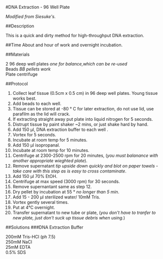 #DNA Extraction - 96 Well Plate

*Modified from Siesuke's.*

##Description

This is a quick and dirty method for high-throughput DNA extraction. 

##Time 
About and hour of work and overnight incubation. 

##Materials

2 96 deep well plates *one for balance,which can be re-used* <br/>
Beads *BB pellets work* <br/>
Plate centrifuge <br/>

##Protocol

1. Collect leaf tissue (0.5cm x 0.5 cm) in 96 deep well plates. Young tissue works best.
2. Add beads to each well.
3. Tissue can be stored at -80 &deg; C for later extraction, do not use lid, use parafilm as the lid will crack.
4. If extracting straight away put plate into liquid nitrogen for 5 seconds.
5. Distrupt tissue by paint shaker ~2 mins, or just shake hard by hand.
6. Add 150 &mu;l, DNA extraction buffer to each well .
7. Vortex for 5 seconds.
8. Incubate at room temp for 5 minutes.
9. Add 150 &mu;l isopropanal.
10. Incubate at room temp for 10 minutes.
11. Centrifuge at 2300-2500 rpm for 20 minutes, (*you must balanance with another appropriate wieghted plate*).
12. Remove supernatant *tip upside down quickly and blot on paper towels - take care with this step as is easy to cross contaminate*.
13. Add 150 &mu;l 70% EtOH.
14. Centrifuge at max speed (3000 rpm) for 30 seconds.
15. Remove supernantant same as step 12.
16. Dry pellet by incubation at 55 &deg; *no longer than 5 min*.
17. Add 15 - 200 &mu;l sterilized water/ 10mM Tris.
18. Vortex gently several times.
19. Put at 4&deg;C overnight.
20. Transfer supernatant to new tube or plate, (*you don't have to tranfer to new plate, just don't suck up tissue debris when using*.)

##Solutions
###DNA Extraction Buffer

200mM Tris-HCl (ph 7.5) <br/>
250mM NaCl <br/>
25mM EDTA <br/>
0.5% SDS <br/>


